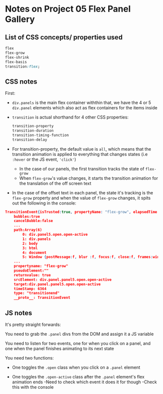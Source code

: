 # Notes on Project 05 Flex Panel Gallery

## List of CSS concepts/ properties used
```css
flex
flex-grow
flex-shrink
flex-basis
transition:flex;
```

## CSS notes

First:
- `div.panels` is the main flex container
withthin that, we have the 4 or 5 `div.panel` elements which also act as flex containers for the items inside

- `transition` is actual shorthand for 4 other CSS properties:
    ```css
    transition-property
    transition-duration
    transition-timing-function
    transition-delay
    ```
- For transition-property, the default value is `all`, which means that the transition animation is applied to everything that changes states (i.e `:hover` or the JS event, `'click'`)
    - In the case of our panels, the first transition tracks the state of `flex-grow`
    - When `flex-grow`'s value changes, it starts the transition animation for the translation of the off screen text

- In the case of the offset text in each panel, the state it's tracking is the `flex-grow` property and when the value of `flex-grow` changes, it spits out the following in the console:
```json
TransitionEvent{isTrusted:true, propertyName: "flex-grow", elapsedTime: 0.7, pseudoElement:"",type:"transitionend",...}
    bubbles:true
    cancelBubble:false
    ...
    path:Array(6)
        0: div.panel5.open.open-active
        1: div.panels
        2: body
        3: html
        4: document
        5: Window {postMessage:f, blur :f, focus:f, close:f, frames:window,...}
    ...
    propertyname: "flex-grow"
    pseudoElement:""
    returnvalue: true
    srcElement: div.panel.panel5.open.open-active
    target:div.panel.panel5.open.open-active
    timeStamp: 6364
    type: "transitionend"
    __proto__: TransitionEvent
```


## JS notes

It's pretty straight forwards:

You need to grab the `.panel` divs from the DOM and assign it a JS variable

You need to listen for two events, one for when you click on a panel, and one when the panel finishes animating to its next state

You need two functions:

- One toggles the `.open` class when you click on a `.panel` element

- One toggles the `.open-active` class after the `.panel` element's flex animation ends
    -Need to check which event it does it for though
    -Check this with the console

